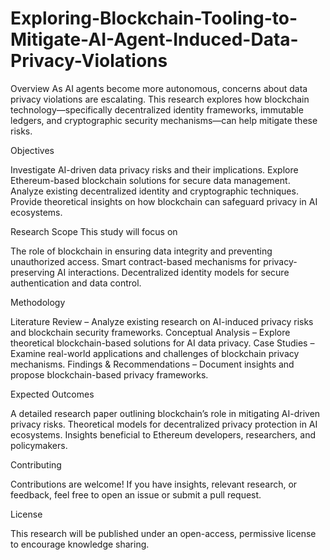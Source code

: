 # Exploring-Blockchain-Tooling-to-Mitigate-AI-Agent-Induced-Data-Privacy-Violations

Overview
As AI agents become more autonomous, concerns about data privacy violations are escalating. This research explores how blockchain technology—specifically decentralized identity frameworks, immutable ledgers, and cryptographic security mechanisms—can help mitigate these risks.

Objectives

Investigate AI-driven data privacy risks and their implications.
Explore Ethereum-based blockchain solutions for secure data management.
Analyze existing decentralized identity and cryptographic techniques.
Provide theoretical insights on how blockchain can safeguard privacy in AI ecosystems.

Research Scope
This study will focus on

The role of blockchain in ensuring data integrity and preventing unauthorized access.
Smart contract-based mechanisms for privacy-preserving AI interactions.
Decentralized identity models for secure authentication and data control.

Methodology

Literature Review – Analyze existing research on AI-induced privacy risks and blockchain security frameworks.
Conceptual Analysis – Explore theoretical blockchain-based solutions for AI data privacy.
Case Studies – Examine real-world applications and challenges of blockchain privacy mechanisms.
Findings & Recommendations – Document insights and propose blockchain-based privacy frameworks.

Expected Outcomes

A detailed research paper outlining blockchain’s role in mitigating AI-driven privacy risks.
Theoretical models for decentralized privacy protection in AI ecosystems.
Insights beneficial to Ethereum developers, researchers, and policymakers.

Contributing

Contributions are welcome! If you have insights, relevant research, or feedback, feel free to open an issue or submit a pull request.

License

This research will be published under an open-access, permissive license to encourage knowledge sharing.

